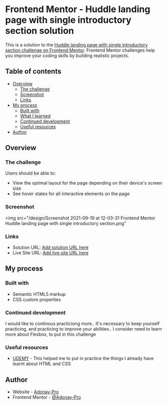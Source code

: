 # Frontend Mentor - Huddle landing page with single introductory section solution

This is a solution to the [Huddle landing page with single introductory section challenge on Frontend Mentor](https://www.frontendmentor.io/challenges/huddle-landing-page-with-a-single-introductory-section-B_2Wvxgi0). Frontend Mentor challenges help you improve your coding skills by building realistic projects. 

## Table of contents

- [Overview](#overview)
  - [The challenge](#the-challenge)
  - [Screenshot](#screenshot)
  - [Links](#links)
- [My process](#my-process)
  - [Built with](#built-with)
  - [What I learned](#what-i-learned)
  - [Continued development](#continued-development)
  - [Useful resources](#useful-resources)
- [Author](#author)



## Overview

### The challenge

Users should be able to:

- View the optimal layout for the page depending on their device's screen size
- See hover states for all interactive elements on the page

### Screenshot

<img src="/design/Screenshot 2021-09-19 at 12-03-31 Frontend Mentor Huddle landing page with single introductory section.png"

### Links

- Solution URL: [Add solution URL here](https://your-solution-url.com)
- Live Site URL: [Add live site URL here](https://your-live-site-url.com)

## My process

### Built with

- Semantic HTML5 markup
- CSS custom properties

### Continued development

I would like to continous practiciong more.. It's necessary to keep yourself practicing, and practicing to improve your abilities.. I consider need to learn more about Flexbox, to put in this challenge

### Useful resources

- [UDEMY](https://www.udemy.com/course/universidad-desarrollo-web-moderno-html-css-javascript-html5-css3/learn/lecture/25993806#overview) - This helped me to put in practice the things I already have learnt about HTML and CSS

## Author

- Website - [Adonay-Pro](https://github.com/Adonay-Pro)
- Frontend Mentor - [@Adonay-Pro](https://www.frontendmentor.io/profile/Adonay-Pro)


